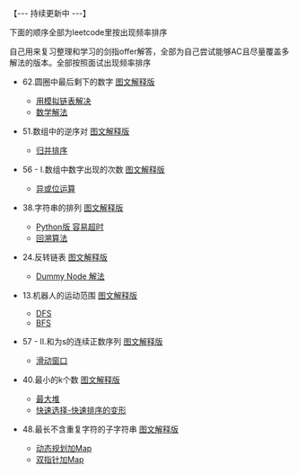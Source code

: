 【--- 持续更新中 ---】

下面的顺序全部为leetcode里按出现频率排序

自己用来复习整理和学习的剑指offer解答，全部为自己尝试能够AC且尽量覆盖多解法的版本。全部按照面试出现频率排序

*  62.圆圈中最后剩下的数字 [图文解释版](https://juejin.im/post/5efe1f736fb9a07ebe238437)
   * [用模拟链表解决](https://github.com/Melusinee/JianZhiOffer-LeetCode-Java/blob/master/62-LinkedList.java)
   * [数学解法](https://github.com/Melusinee/JianZhiOffer-LeetCode-Java/blob/master/62-Math.java)
   
*  51.数组中的逆序对 [图文解释版](https://juejin.im/post/5efeeea4e51d45347246a104)
   * [归并排序](https://github.com/Melusinee/JianZhiOffer-LeetCode-Java/blob/master/51.java)
   
*  56 - I.数组中数字出现的次数 [图文解释版](https://juejin.im/post/5eff063af265da22bc29a05a)
   * [异或位运算](https://github.com/Melusinee/JianZhiOffer-LeetCode-Java/blob/master/56-I.java)
   
*  38.字符串的排列 [图文解释版](https://juejin.im/post/5eff52816fb9a07e753c8619)
   * [Python版 容易超时](https://github.com/Melusinee/JianZhiOffer-LeetCode-Java/blob/master/38-1.py)
   * [回溯算法](https://github.com/Melusinee/JianZhiOffer-LeetCode-Java/blob/master/38-2.java)

*  24.反转链表 [图文解释版](https://juejin.im/post/5eff5af85188252e397ed089)
   * [Dummy Node 解法](https://github.com/Melusinee/JianZhiOffer-LeetCode-Java/blob/master/24.java)
   
*  13.机器人的运动范围 [图文解释版](https://juejin.im/post/5eff70256fb9a07ebe238619)
   * [DFS](https://github.com/Melusinee/JianZhiOffer-LeetCode-Java/blob/master/13-1.java)
   * [BFS](https://github.com/Melusinee/JianZhiOffer-LeetCode-Java/blob/master/13-2.java)
   
*  57 - II.和为s的连续正数序列 [图文解释版](https://juejin.im/post/5f0088006fb9a07eb32915fc)
   * [滑动窗口](https://github.com/Melusinee/JianZhiOffer-LeetCode-Java/blob/master/57%20-%20II.java)
   
*  40.最小的k个数 [图文解释版](https://juejin.im/post/5f009d36f265da22f4240e50)
   * [最大堆](https://github.com/Melusinee/JianZhiOffer-LeetCode-Java/blob/master/40-1.java)
   * [快速选择-快速排序的变形](https://github.com/Melusinee/JianZhiOffer-LeetCode-Java/blob/master/40-2.java)

*  48.最长不含重复字符的子字符串 [图文解释版](https://juejin.im/post/5f00c5425188252e937bddb7)
   * [动态规划加Map](https://github.com/Melusinee/JianZhiOffer-LeetCode-Java/blob/master/48-1.java)
   * [双指针加Map](https://github.com/Melusinee/JianZhiOffer-LeetCode-Java/blob/master/48-2.java)
